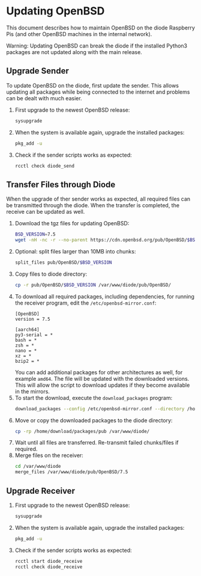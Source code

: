 # Updating OpenBSD

This document describes how to maintain OpenBSD on the diode Raspberry Pis (and other OpenBSD machines in the internal network).

Warning: Updating OpenBSD can break the diode if the installed Python3 packages are not updated along with the main release.

## Upgrade Sender

To update OpenBSD on the diode, first update the sender. This allows updating all packages while being connected to the internet and problems can be dealt with much easier.

1. First upgrade to the newest OpenBSD release:
   ```sh
   sysupgrade
   ```
1. When the system is available again, upgrade the installed packages:
   ```sh
   pkg_add -u
   ```
1. Check if the sender scripts works as expected:
   ```sh
   rcctl check diode_send
   ```


## Transfer Files through Diode

When the upgrade of ther sender works as expected, all required files can be transmitted through the diode. When the transfer is completed, the receive can be updated as well.

1. Download the tgz files for updating OpenBSD:
   ```sh
   BSD_VERSION=7.5
   wget -nH -nc -r --no-parent https://cdn.openbsd.org/pub/OpenBSD/$BSD_VERSION/arm64/ -R "index.html*" --reject iso,img
   ```
1. Optional: split files larger than 10MB into chunks:
   ```sh
   split_files pub/OpenBSD/$BSD_VERSION
   ```
1. Copy files to diode directory:
   ```sh
   cp -r pub/OpenBSD/$BSD_VERSION /var/www/diode/pub/OpenBSD/
   ```
1. To download all required packages, including dependencies, for running the receiver program, edit the `/etc/openbsd-mirror.conf`:
   ```
   [OpenBSD]
   version = 7.5

   [aarch64]
   py3-serial = *
   bash = *
   zsh = *
   nano = *
   xz = *
   bzip2 = *
   ```
   You can add additional packages for other architectures as well, for example `amd64`. The file will be updated with the downloaded versions. This will allow the script to download updates if they become available in the mirrors.
1. To start the download, execute the `download_packages` program:
   ```sh
   download_packages --config /etc/openbsd-mirror.conf --directory /home/download/packages
   ```
1. Move or copy the downloaded packages to the diode directory:
   ```sh
   cp -rp /home/download/packages/pub /var/www/diode/
   ```
1. Wait until all files are transferred. Re-transmit failed chunks/files if required.
1. Merge files on the receiver:
   ```sh
   cd /var/www/diode
   merge_files /var/www/diode/pub/OpenBSD/7.5
   ```

## Upgrade Receiver
1. First upgrade to the newest OpenBSD release:
   ```sh
   sysupgrade
   ```
1. When the system is available again, upgrade the installed packages:
   ```sh
   pkg_add -u
   ```
1. Check if the sender scripts works as expected:
   ```sh
   rcctl start diode_receive
   rcctl check diode_receive
   ```
